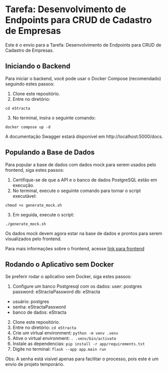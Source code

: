 # Tarefa: Desenvolvimento de Endpoints para CRUD de Cadastro de Empresas

Este é o envio para a Tarefa: Desenvolvimento de Endpoints para CRUD de Cadastro de Empresas.

## Iniciando o Backend

Para iniciar o backend, você pode usar o Docker Compose (recomendado) seguindo estes passos:

1. Clone este repositório.
2. Entre no diretório:

`cd eStracta`

3. No terminal, insira o seguinte comando:

`docker compose up -d`

A documentação Swagger estará disponível em http://localhost:5000/docs.

## Populando a Base de Dados

Para popular a base de dados com dados mock para serem usados pelo frontend, siga estes passos:

1. Certifique-se de que a API e o banco de dados PostgreSQL estão em execução.
2. No terminal, execute o seguinte comando para tornar o script executável:

`chmod +x generate_mock.sh`

3. Em seguida, execute o script:

`./generate_mock.sh`

Os dados mock devem agora estar na base de dados e prontos para serem visualizados pelo frontend.

Para mais informações sobre o frontend, acesse [link para frontend](https://github.com/gbilton/estracta-react)

## Rodando o Aplicativo sem Docker

Se preferir rodar o aplicativo sem Docker, siga estes passos:

1. Configure um banco Postgresql com os dados:
   user: postgres
   password: eStractaPassword
   db: eStracta

- usuário: postgres
- senha: eStractaPassword
- banco de dados: eStracta

2. Clone este repositório.
3. Entre no diretório:
   `cd eStracta`
4. Crie um virtual environment:
   `python -m venv .venv`
5. Ative o virtual environment:
   `. .venv/bin/activate`
6. Instale as dependencias:
   `pip install -r app/requirements.txt`
7. Digite no terminal:
   `flask --app app.main run`

Obs: A senha está visível apenas para facilitar o processo, pois este é um envio de projeto temporário.
